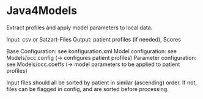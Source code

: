 # Java4Models

Extract profiles and apply model parameters to local data.

Input: csv or Satzart-Files
Output: patient profiles (if needed), Scores

Base Configuration: see konfiguration.xml
Model configuration: see Models/occ.config (-> configures patient profiles)
Parameter configuration: see Models/occ.coeffs (-> model parameters to be applied to patient profiles)

Input files should all be sorted by patient in similar (ascending) order.
If not, files can be flagged in config, and are sorted before processing.

